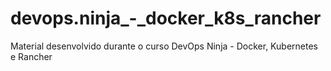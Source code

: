 # devops.ninja_-_docker_k8s_rancher
Material desenvolvido durante o curso DevOps Ninja - Docker, Kubernetes e Rancher
